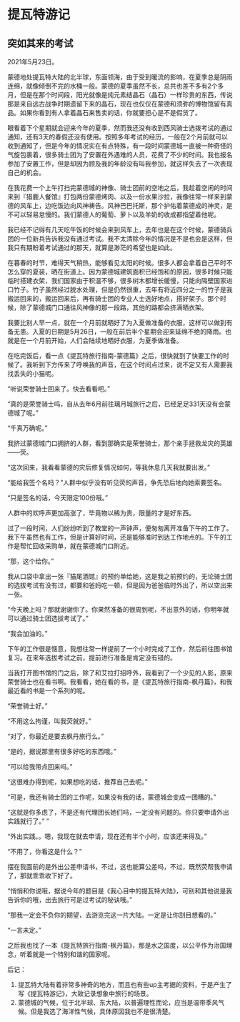 # 提瓦特游记

## 突如其来的考试

2021年5月23日。

蒙德地处提瓦特大陆的北半球，东面领海，由于受到暖流的影响，在夏季总是阴雨连绵，就像倾倒不完的水桶一般。蒙德的夏季虽然不长，总共也差不多有2个多月，但是在那个时间段，阳光就像是纯元素结晶石（晶石）一样珍贵的东西，传说那是来自远古战争时期遗留下来的晶石，现在也仅仅在蒙德和须弥的博物馆留有真品。如果你看到有人拿着晶石来售卖的话，你就要担心是不是假货了。

眼看着下个星期就会迎来今年的夏季，然而我还没有收到西风骑士选拨考试的通过通知，还有3天的春假还没有使用。按照多年考试的经历，一般在2个月前就可以收到通知了，但是今年的情况实在有点特殊，有一段时间蒙德城一直被一种奇怪的气旋包裹着，很多骑士团为了安置在外遇难的人员，花费了不少的时间。我也报名参加了安置工作，但是却因为顾及我的年龄没有叫我参加，就这样失去了一次表现自己的机会。

在我花费一个上午打扫完蒙德城的神像、骑士团前的空地之后，我趁着空闲的时间来到『猎鹿人餐馆』打包两份蒙德烤肉、以及一份水果沙拉，我像往常一样来到蒙德的风车上，边吃饭边向风神祷告。风神巴巴托斯，那个护佑着蒙德成的神灵，是不可以轻易怠慢的。我们蒙德人的葡萄、萝卜以及羊奶的收成都指望着他呢。

我已经不记得有几天吃午饭的时候会来到风车上，去年也是在这个时候，蒙德骑兵团的一位新兵告诉我没有通过考试。我不太清除今年的情况是不是也会是这样，但我只有期盼着考试通过的那天，就算是渺茫的希望也是如此。

在暮春的时节，难得天气稍热，能够看见太阳的时候。很多人都会拿着自己平时不怎么穿的夏装，晒在街道上。因为蒙德城建筑面积已经饱和的原因，很多时候只能临时搭建衣架，我们国家由于积温不够，很多树木都增长缓慢，只能向隔壁国家进口竹子。竹子虽然经过脱水处理，但是仍然很重，去年有将近四分之一的竹子是我搬运回来的，搬运回来后，再有骑士团的专业人士选好地点，搭好架子。那个时候，除了蒙德城门口通往风神像的那一段路，其他的路都会挤满晒衣架。

我要比别人早一点，就在一个月前就晒好了为入夏做准备的衣服，这样可以做到有备无患。入夏的日期是5月26日，一般在前后半个星期会迎来延绵不绝的降雨。也就是在一个月前开始，人们会陆续地晒好衣服，为夏季做准备。

在吃完饭后，看一点《提瓦特旅行指南-蒙德篇》之后，很快就到了快要工作的时候了。我听到下方传来了呼唤我的声音，在这个时间点过来，说不定又有人需要我找丢失的小猫呢。

“听说荣誉骑士回来了。快去看看吧。”

“真的是荣誉骑士吗，自从去年6月前往璃月城旅行之后，已经足足331天没有会蒙德城了呢。”

“千真万确呢。”

我挤过蒙德城门口拥挤的人群，看到那确实是荣誉骑士，那个亲手拯救龙灾的英雄——荧。

“这次回来，我看看蒙德的灾后修复情况如何，等我休息几天我就要出发。”

“能给我签个名吗？”人群中似乎没有听见荧的声音，争先恐后地向她索要签名。

“只是签名的话，今天限定100份哦。”

人群中的欢呼声更加高涨了，毕竟物以稀为贵，限量的才是好东西。

过了一段时间，人们纷纷听到了教堂的一声钟声，便匆匆离开准备下午的工作了。我下午虽然也有工作，但是计算好时间，还是能够准时到达工作地点的。下午的工作是帮忙回收采购单，就在蒙德城门口附近。

“那，这个给你。”

我从口袋中拿出一张『猫尾酒馆』的预约单给她，这是我之前预约的，无论骑士团的选拔考试有没有过，都要和爸妈吃一顿，但是因为爸爸临时外出了，所以空出来一张。

“今天晚上吗？那就谢谢你了。你果然准备的很周到呢，不出意外的话，你明年就可以通过骑士团选拔考试了。”

“我会加油的。”

下午的工作很是惬意，我想往常一样提前了一个小时完成了工作，然后前往图书馆复习。在来年选拔考试之前，提前进行准备是肯定没有错的。

当我打开图书馆的门之后，除了和艾拉打招呼外，我看到了一个少见的人影，原来荣誉骑士也在看书啊。我看看，她在看的书，是《提瓦特旅行指南-枫丹篇》，和我最近看的书是一个系列的呢。

“荣誉骑士好。”

“不用这么拘谨，叫我荧就好。”

“对了，你最近是要去枫丹旅行么。”

“是的，据说那里有很多好吃的东西哦。”

“可以给我带点回来吗。”

“这很难办得到呢，如果想吃的话，推荐自己去呢。”

“可是，我还有骑士团的工作呢，如果没有我的话，蒙德城会变成一团糟的。”

“这就是你多虑了，不是还有代理团长她们吗，一定没有问题的。你只要申请外出实践就行了。”
”

“外出实践。。嗯，我现在就去申请，现在还有半个小时，应该还来得及。”

“不用了，你看这是什么？”

摆在我面前的是外出公差申请书，不过，这也能算公差吗，不过，既然荧帮我申请了，那就乖乖收下好了。

“悄悄和你说哦，据说今年的题目是《我心目中的提瓦特大陆》，可别和其他说是我告诉你的哦，出去旅行可是过考试的秘诀哦。”

“那我一定会不负你的期望，去游览完这一片大陆。一定是让你刮目想看的。”

“一言未定。”

之后我也找了一本《提瓦特旅行指南-枫丹篇》，那是水之国度，以公平作为治国理念，听着就是一个特别和谐的国家呢。

后记：

1. 提瓦特大陆有着非常多神奇的地方，而且也有些up主考据的资料，于是产生了写《提瓦特游记》，大致记录想象中旅行的场景。
2. 蒙德城的气候，位于北半球、东大陆，以普遍理性而论，应当是温带季风气候。但是我选了海洋性气候，具体原因我也不是很清楚。